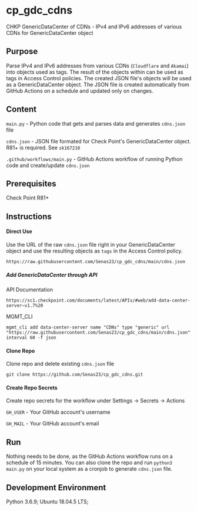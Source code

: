 # cp_gdc_cdns
CHKP GenericDataCenter of CDNs - IPv4 and IPv6 addresses of various CDNs for GenericDataCenter object

## Purpose
Parse IPv4 and IPv6 addresses from various CDNs (`Cloudflare` and `Akamai`) into objects used as tags. The result of the objects within can be used as tags in Access Control policies. The created JSON file's objects will be used as a GenericDataCenter object. The JSON file is created automatically from GitHub Actions on a schedule and updated only on changes.

## Content
`main.py` - Python code that gets and parses data and generates `cdns.json` file

`cdns.json` - JSON file formated for Check Point's GenericDataCenter object. R81+ is required. See `sk167210`

`.github/workflows/main.py` - GitHub Actions workflow of running Python code and create/update `cdns.json`

## Prerequisites
Check Point R81+

## Instructions
#### Direct Use
Use the URL of the raw `cdns.json` file right in your GenericDataCenter object and use the resulting objects as `tags` in the Access Control policy.
```
https://raw.githubusercontent.com/Senas23/cp_gdc_cdns/main/cdns.json
```

##### Add GenericDataCenter through API
API Documentation
```
https://sc1.checkpoint.com/documents/latest/APIs/#web/add-data-center-server~v1.7%20
```
MGMT_CLI
```
mgmt_cli add data-center-server name "CDNs" type "generic" url "https://raw.githubusercontent.com/Senas23/cp_gdc_cdns/main/cdns.json" interval 60 -f json
```

#### Clone Repo
Clone repo and delete existing `cdns.json` file
```
git clone https://github.com/Senas23/cp_gdc_cdns.git
```

#### Create Repo Secrets
Create repo secrets for the workflow under Settings -> Secrets -> Actions

`GH_USER` - Your GitHub account's username

`GH_MAIL` - Your GitHub account's email

## Run
Nothing needs to be done, as the GitHub Actions workflow runs on a schedule of 15 minutes.
You can also clone the repo and run `python3 main.py` on your local system as a cronjob to generate `cdns.json` file.

## Development Environment
Python 3.6.9; Ubuntu 18.04.5 LTS;
